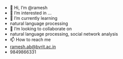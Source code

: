 - 👋 Hi, I’m @ramesh
- 👀 I’m interested in ...
- 🌱 I’m currently learning 
-   natural language processing
- 💞️ I’m looking to collaborate on 
-   natural language processing, social network analysis
- 📫 How to reach me 
-   ramesh.ab@bvrit.ac.in
-   9849866331

<!---
rameshab/rameshab is a ✨ special ✨ repository because its `README.md` (this file) appears on your GitHub profile.
You can click the Preview link to take a look at your changes.
--->
